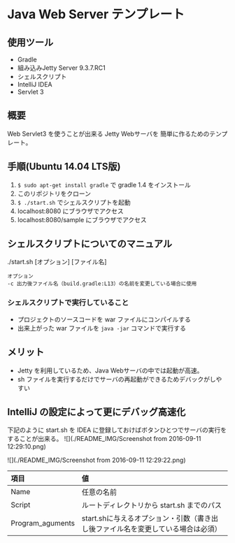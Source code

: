 # Java Web Server テンプレート

## 使用ツール
- Gradle
- 組み込みJetty Server 9.3.7.RC1
- シェルスクリプト
- IntelliJ IDEA
- Servlet 3

## 概要

Web Servlet3 を使うことが出来る Jetty Webサーバを
簡単に作るためのテンプレート。

## 手順(Ubuntu 14.04 LTS版)
1. `$ sudo apt-get install gradle` で 
gradle 1.4 をインストール
2. このリポジトリをクローン
3. `$ ./start.sh` でシェルスクリプトを起動
4. localhost:8080 にブラウザでアクセス
5. localhost:8080/sample にブラウザでアクセス

## シェルスクリプトについてのマニュアル

./start.sh [オプション] [ファイル名]

    オプション    
    -c 出力後ファイル名（build.gradle:L13）の名前を変更している場合に使用

### シェルスクリプトで実行していること

- プロジェクトのソースコードを war ファイルにコンパイルする
- 出来上がった war ファイルを `java -jar` コマンドで実行する

## メリット

- Jetty を利用しているため、Java Webサーバの中では起動が高速。
- sh ファイルを実行するだけでサーバの再起動ができるためデバックがしやすい

## IntelliJ の設定によって更にデバッグ高速化

下記のように start.sh を IDEA に登録しておけばボタンひとつでサーバの実行をすることが出来る。
![](./README_IMG/Screenshot from 2016-09-11 12:29:10.png)

![](./README_IMG/Screenshot from 2016-09-11 12:29:22.png)

|項目|値|
|:---|:---|
|Name|任意の名前|
|Script|ルートディレクトリから start.sh までのパス|
|Program_aguments|start.shに与えるオプション・引数（書き出し後ファイル名を変更している場合は必須）|